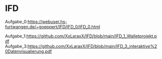 # IFD

Aufgabe_0:https://webuser.hs-furtwangen.de/~goeppert/IFD/IFD_0/IFD_0.html

Aufgabe_1:https://github.com/XxLaraxX/IFD/blob/main/IFD_1_Walletprojekt.pdf
Aufgabe_3:https://github.com/XxLaraxX/IFD/blob/main/IFD_3_interaktive%20Datenvisualierung.pdf

